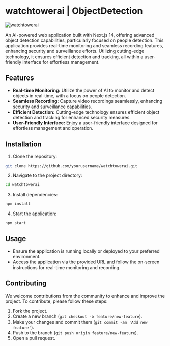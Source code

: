 # watchtowerai | ObjectDetection

![watchtowerai](https://socialify.git.ci/mrExplorist/watchtowerai/image?description=1&descriptionEditable=AI%20powered%20Next-14%20App%20Utilizing%20COCO-SSD%20model%20for%20accurate%20detection%2C%20webcam%20integration%20for%20live%20video%20streams%2C%20and%20Media%20Recorder.&font=KoHo&language=1&logo=https%3A%2F%2Fimg.icons8.com%2Fexternal-vitaliy-gorbachev-blue-vitaly-gorbachev%2F60%2Fexternal-lighthouse-location-vitaliy-gorbachev-blue-vitaly-gorbachev.png&name=1&owner=1&pattern=Circuit%20Board&pulls=1&stargazers=1&theme=Dark)

An AI-powered web application built with Next.js 14, offering advanced object detection capabilities, particularly focused on people detection. This application provides real-time monitoring and seamless recording features, enhancing security and surveillance efforts. Utilizing cutting-edge technology, it ensures efficient detection and tracking, all within a user-friendly interface for effortless management.

## Features

- **Real-time Monitoring:** Utilize the power of AI to monitor and detect objects in real-time, with a focus on people detection.
- **Seamless Recording:** Capture video recordings seamlessly, enhancing security and surveillance capabilities.
- **Efficient Detection:** Cutting-edge technology ensures efficient object detection and tracking for enhanced security measures.
- **User-Friendly Interface:** Enjoy a user-friendly interface designed for effortless management and operation.

## Installation

1. Clone the repository:

```bash
git clone https://github.com/yourusername/watchtowerai.git
```

2. Navigate to the project directory:

```bash
cd watchtowerai
```

3. Install dependencies:

```bash
npm install
```

4. Start the application:

```bash
npm start
```

## Usage

- Ensure the application is running locally or deployed to your preferred environment.
- Access the application via the provided URL and follow the on-screen instructions for real-time monitoring and recording.

## Contributing

We welcome contributions from the community to enhance and improve the project. To contribute, please follow these steps:

1. Fork the project.
2. Create a new branch (`git checkout -b feature/new-feature`).
3. Make your changes and commit them (`git commit -am 'Add new feature'`).
4. Push to the branch (`git push origin feature/new-feature`).
5. Open a pull request.
